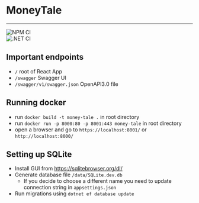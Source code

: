 # MoneyTale
______
![NPM CI](https://github.com/AyronK/money-tale/workflows/NPM%20CI/badge.svg?branch=main)  
![.NET CI](https://github.com/AyronK/money-tale/workflows/.NET%20CI/badge.svg?branch=main)  

## Important endpoints
- `/` root of React App
- `/swagger` Swagger UI
- `/swagger/v1/swagger.json` OpenAPI3.0 file

## Running docker
- run `docker build -t money-tale .` in root directory
- run `docker run -p 8000:80 -p 8001:443 money-tale` in root directory
- open a browser and go to `https://localhost:8001/` or `http://localhost:8000/`

## Setting up SQLite
- Install GUI from https://sqlitebrowser.org/dl/
- Generate database file `/data/SQLite.dev.db`
  - If you decide to choose a different name you need to update connection string in `appsettings.json`
- Run migrations using `dotnet ef database update`